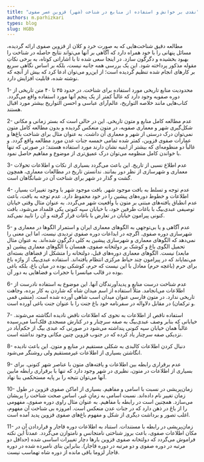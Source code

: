 ```yaml
--- 
title: "نقدی بر خوانش و استفاده از منابع در شناخت (شهر) قزوین عصر صفوی" 
authors: m.parhizkari 
types: blog 
slug: HGBb 
--- 
```

مطالعه دقیق شناخت‌هایی که به صورت خرد و کلان از قزوین صفوی ارائه گردیده، مسائل پنهانی را با خود همراه دارد که آگاهی بر آنها می‌تواند نتایج حاصله در شناخت را بهبود ‌بخشیده و دگرگون سازد. در اینجا سعی شده تا با اشاراتی کوتاه، به برخی نکاتِ مقوله مذکور پرداخته شود. این یک بررسی همه جانبه نیست، بلکه بر اساس نگاهی سریع بر کارهای انجام شده تنظیم گردیده است؛ از این‌رو می‌توان ادعا کرد که بیش از آنچه که نوشته شده، قابلیت افزایش دارد.

 1-  محدودیت منابع تاریخی مورد استفاده برای شناخت.
در حدود ۳۵ تا ۴۰ متن تاریخی از دوره صفویه وجود دارد که غالباً کمتر از یک پنجم آنها مورد استفاده واقع می‌گردد. کتاب‌هایی مانند خلاصه التواریخ، عالم‌آرای عباسی و احسن ‌التواریخ بیشتر مورد اقبال هستند.

2- عدم مطالعه کامل منابع و متون تاریخی.
این در حالی است که بستر زمانی و مکانی شکل‌گیری شهر و معماری صفویه، در متون منعکس گردیده و بدون مطالعه کامل متون نمی‌توان درک درستی از شهر و معماری آن داشت. به عنوان مثال برای شناخت باغ‌ها و عمارات صفوی قزوین، کمتر شده تمامی خمسه جنات عدن مورد مطالعه واقع گردد. و غالباً دو منظومه‌ای که بیشتر از ابنیه نشان دارند مورد استفاده هستند؛ در صورتی که تنها با خواندن کامل منظومه می‌توان درک عمیق‌تری از موضوع و مفاهیم حاصل نمود.

3- عدم اطلاع نسبی از تاریخ.
این باعث می‌گردد بسیاری از نکات و اطلاعات تحولات معماری و شهرسازی از نظر دور بمانند. ندانستن تاریخ در مطالعات معماری، همچون گشت و گذار در شهر برای شناخت آن در شبانگاهان است.

4- عدم توجه و تسلط به بافت موجود شهر.
بافت موجود شهر با وجود تغییرات بسیار، اطلاعات و خطوط دوره‌های پیشین را در خود محفوظ دارد. عدم توجه به  بافت، باعث عدم انطباق یافته‌های مبتنی بر متون با واقعیت شهر می‌گردد. به عنوان مثال وقتی خیابان توصیفی عبدی‌بیگ با باغات طرفین خود، با خیابان سپه کنونی یکی قلمداد می‌شود، بافت کنونی پیرامون خیابان در تعارض با باغات قرار گرفته و آن را تایید نمی‌کند.

5- عدم آگاهی و یا بی‌توجهی به الگوهای معماری ایران و استمرار الگوها در معماری و شهرسازی دوره صفوی.
اگرچه در ابداعات دوره صفوی تردیدی نیست، اما این معنی را نمی‌دهد که الگوهای معماری و شهرسازی پیشین به کلی دگرگون شده‌اند. به عنوان مثال تحمیل الگوی باغ و کوشک بر دولتخانه صفوی، همسان با الگوهای معماری پیشین (و مابعد) نیست. الگوهای معماری دوره‌های قبل، دولتخانه را متشکل از فضاهای بسته‌ای می‌نمایاند که در پیرامون چند حیاط مرکزی انتظام یافته‌اند. استفاده عبدی‌بیگ از واژه باغ برای حرم (باغچه حرم) معادل با این نیست که حرم، کوشکی بوده در میان باغ، بلکه باغی بوده در قالب میانسرا با حجرات و فضاهایی به دور آن.

6- عدم شناخت درست منابع و پدیدآورندگان آنها.
این موضوع به استفاده نادرست از اطلاعات می‌انجامد. مثلاً استفاده از اسم میدان شاه که شاردن به کار برده، وجاهت تاریخی ندارد. در متون فارسی عنوان میدان اسب شاهی آورده شده است. (منشی قمی و ترکمان) در مقابل دلاواله در سفرنامه خود باغ جنت را با عنوان جنت باغی آورده است.

7- استفاده ناقص از اطلاعات به نحوی که اطلاعات ناقض نادیده انگاشته می‌شوند.
خیابانی که بنابر وصف عبدی‌بیگ به صفه سرچنار و در کنارش مسجدی فلک‌آسا می‌رسیده غالباً همان خیابان سپه کنونی پنداشته می‌شود در صورتی که عبدی بیگ از حکم‌آباد در نزدیکی صفه سرچنار یاد کرده که در جنوب قزوین چنین مکانی وجود نداشته است.

8- دنبال کردن اطلاعات کالبدی به شکلی مستقیم در منابع و متون.
این باعث نادیده انگاشتن بسیاری از اطلاعات غیرمستقیم ولی روشنگر می‌شود.

9- عدم برقراری رابطه بین اطلاعات و یافته‌های متون با عناصر شهر کنونی.
برای بسیاری از اطلاعات در متون، نظیری در شهر وجود دارد که تنها با برقراری رابطه مابین آنها می‌توان نتیجه را بر پایه مستحکمی بنا نهاد. 

10- زمان‌پریشی در نسبت با اسامی و مفاهیم.
بسیاری از اماکن صفوی قزوین در طول زمان تغییر نام داده‌اند. نسبت اسامی به زمانِ غیر، اساس صحت شناخت را پریشان می‌سازد. همچنین است در رابطه با مفاهیم. به عنوان مثال راوی دوره صفوی، مفهومی را از باغ در ذهن دارد که در جنات عدن منعکس است. امروزه بی شناخت آن مفهوم، اغلب تصور و برداشت دیگری از شکل و مفهوم باغ‌های صفوی قزوین پدید آمده است.

11- زمان‌پریشی در رابطه با مستندات.
استناد به اطلاعات دوره قاجار و قراردادن آن در مکان اطلاعات صفوی، باعث بروز شناختی نامتجانس و نامتوازن می‌گردد. عمدتاً این نکته فراموش می‌گردد که دولتخانه صفوی قزوین بارها دچار تغییرات اساسی شده (حداقل دو مرتبه در دوره صفوی و دو مرتبه در دوره قاجار). بنابراین بنای نامبرده شده در دوره قاجار لزوما باقی مانده از دوره شاه تهماسب نیست.

